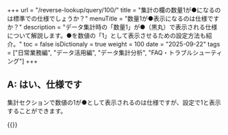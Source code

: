 +++
url = "/reverse-lookup/query/100/"
title = "集計の欄の数量1が●になるのは標準での仕様でしょうか？"
menuTitle = "数量1が●表示になるのは仕様ですか？"
description = "データ集計時の「数量1」が●（黒丸）で表示される仕様について解説します。●を数値の「1」として表示させるための設定方法も紹介。"
toc = false
isDictionaly = true
weight = 100
date = "2025-09-22"
tags = ["日常業務編", "データ活用編", "データ集計分析", "FAQ・トラブルシューティング"]
+++

## A: はい、仕様です

集計セクションで数値の1が●として表示されるのは仕様ですが、設定で1と表示することができます。

{{<iTablet filename="p1" msg="" alice="ok">}}

